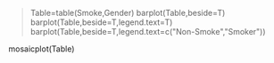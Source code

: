 > Table=table(Smoke,Gender)
> barplot(Table,beside=T)
> barplot(Table,beside=T,legend.text=T)
> barplot(Table,beside=T,legend.text=c("Non-Smoke","Smoker"))

mosaicplot(Table)
